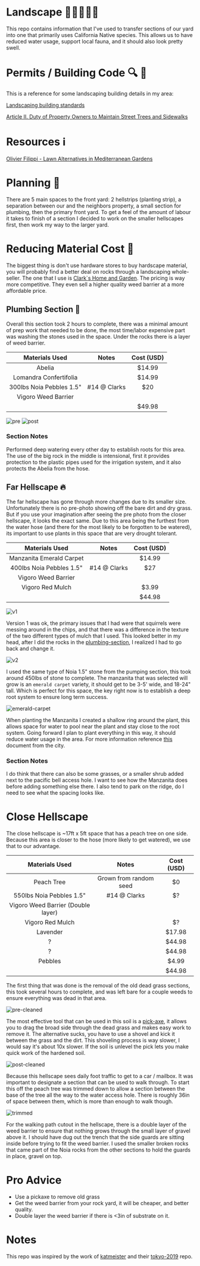 # Landscape 🌵🌲🌾🌺🌿

This repo contains information that I've used to transfer sections of our yard
into one that primarily uses California Native species. This allows us to have
reduced water usage, support local fauna, and it should also look pretty swell.

# Permits / Building Code 🔍 📗

This is a reference for some landscaping building details in my area:

[Landscaping building standards](https://www.fremont.gov/1066/Landscape-Standard-Details)

[Article II. Duty of Property Owners to Maintain Street Trees and Sidewalks](https://www.fremont.gov/faq.aspx?qid=610)

# Resources ℹ

[Olivier Filippi - Lawn Alternatives in Mediterranean Gardens](https://vimeo.com/102817124)

# Planning 📝

There are 5 main spaces to the front yard: 2 hellstrips (planting strip), a
separation between our and the neighbors property, a small section for plumbing,
then the primary front yard. To get a feel of the amount of labour it takes to
finish of a section I decided to work on the smaller hellscapes first, then work
my way to the larger yard.

# Reducing Material Cost 💸

The biggest thing is don't use hardware stores to buy hardscape material, you
will probably find a better deal on rocks through a landscaping whole-seller.
The one that I use is [Clark`s Home and Garden](http://clarkshomeandgarden.com/).
The pricing is way more competitive. They even sell a higher quality weed barrier
at a more affordable price.

## Plumbing Section 🚿

Overall this section took 2 hours to complete, there was a minimal amount of
prep work that needed to be done, the most time/labor expensive part was
washing the stones used in the space. Under the rocks there is a layer of
weed barrier.

|      Materials Used      |    Notes     | Cost (USD) |
| :----------------------: | :----------: | :--------: |
|          Abelia          |              |  \$14.99   |
|  Lomandra Confertifolia  |              |  \$14.99   |
| 300lbs Noia Pebbles 1.5" | #14 @ Clarks |    \$20    |
|   Vigoro Weed Barrier    |              |            |
|                          |              |  \$49.98   |

![pre](images/plumbing-section/pre.jpg)
![post](images/plumbing-section/post.jpg)

### Section Notes

Performed deep watering every other day to establish roots for this area. The use
of the big rock in the middle is intensional, first it provides protection to the
plastic pipes used for the irrigation system, and it also protects the Abelia from
the hose.

## Far Hellscape 🔥

The far hellscape has gone through more changes due to its smaller size.
Unfortunately there is no pre-photo showing off the bare dirt and dry grass. But
if you use your imagination after seeing the pre photo from the closer hellscape,
it looks the exact same. Due to this area being the furthest from the water hose
(and there for the most likely to be forgotten to be watered), its important to
use plants in this space that are very drought tolerant.

|      Materials Used      |    Notes     | Cost (USD) |
| :----------------------: | :----------: | :--------: |
| Manzanita Emerald Carpet |              |  \$14.99   |
| 400lbs Noia Pebbles 1.5" | #14 @ Clarks |    \$27    |
|   Vigoro Weed Barrier    |              |            |
|     Vigoro Red Mulch     |              |   \$3.99   |
|                          |              |  \$44.98   |

![v1](images/far-hellscape/v1.jpg)

Version 1 was ok, the primary issues that I had were that squirrels were messing
around in the chips, and that there was a difference in the texture of the two
different types of mulch that I used. This looked better in my head, after I did
the rocks in the [plumbing-section](#plumbing-section), I realized I had to go
back and change it.

![v2](images/far-hellscape/v2.jpg)

I used the same type of Noia 1.5" stone from the pumping section, this took
around 450lbs of stone to complete. The manzanita that was selected will grow
is an `emerald carpet` variety, it should get to be 3-5' wide, and 18-24" tall.
Which is perfect for this space, the key right now is to establish a deep root
system to ensure long term success.

![emerald-carpet](images/far-hellscape/shallow-ring.jpg)

When planting the Manzanita I created a shallow ring around the plant, this
allows space for water to pool near the plant and stay close to the root system.
Going forward I plan to plant everything in this way, it should reduce water
usage in the area. For more information reference
[this](documents/standard-shrub-planting.PDF) document from the city.

### Section Notes

I do think that there can also be some grasses, or a smaller shrub added next
to the pacific bell access hole. I want to see how the Manzanita does before
adding something else there. I also tend to park on the ridge, do I need to see
what the spacing looks like.

# Close Hellscape

The close hellscape is ~17ft x 5ft space that has a peach tree on one side.
Because this area is closer to the hose (more likely to get watered), we use
that to our advantage.

|           Materials Used           |         Notes          | Cost (USD) |
| :--------------------------------: | :--------------------: | :--------: |
|             Peach Tree             | Grown from random seed |    \$0     |
|      550lbs Noia Pebbles 1.5"      |      #14 @ Clarks      |    \$?     |
| Vigoro Weed Barrier (Double layer) |                        |            |
|          Vigoro Red Mulch          |                        |    \$?     |
|              Lavender              |                        |  \$17.98   |
|                 ?                  |                        |  \$44.98   |
|                 ?                  |                        |  \$44.98   |
|              Pebbles               |                        |   \$4.99   |
|                                    |                        |  \$44.98   |

The first thing that was done is the removal of the old dead grass sections,
this took several hours to complete, and was left bare for a couple weeds to
ensure everything was dead in that area.

![pre-cleaned](images/close-hellscape/pre-clean.jpg)

The most effective tool that can be used in this soil is a
[pick-axe](https://en.wikipedia.org/wiki/Pickaxe), it allows you to drag the
broad side through the dead grass and makes easy work to remove it. The
alternative sucks, you have to use a shovel and kick it between the grass and
the dirt. This shoveling process is way slower, I would say it's about 10x
slower. If the soil is unlevel the pick lets you make quick work of the hardened
soil.

![post-cleaned](images/close-hellscape/post-clean.jpg)

Because this hellscape sees daily foot traffic to get to a car / mailbox. It was
important to designate a section that can be used to walk through. To start this
off the peach tree was trimmed down to allow a section between the base of the
tree all the way to the water access hole. There is roughly 36in of space
between them, which is more than enough to walk though.

![trimmed](images/close-hellscape/trimmed.jpg)

For the walking path cutout in the hellscape, there is a double layer of the
weed barrier to ensure that nothing grows through the small layer of gravel
above it. I should have dug out the trench that the side guards are sitting
inside before trying to fit the weed barrier. I used the smaller broken rocks
that came part of the Noia rocks from the other sections to hold the guards in
place, gravel on top.

# Pro Advice

- Use a pickaxe to remove old grass
- Get the weed barrier from your rock yard, it will be cheaper, and better
  quality.
- Double layer the weed barrier if there is <3in of substrate on it.

# Notes

This repo was inspired by the work of [katmeister](https://github.com/katmeister)
and their [tokyo-2019](https://github.com/katmeister/tokyo-2019) repo.
